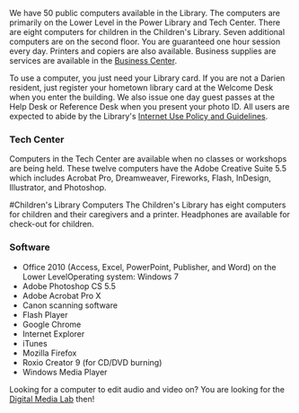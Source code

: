 We have 50 public computers available in the Library. The computers are primarily on the Lower Level in the Power Library and Tech Center. There are eight computers for children in the Children's Library. Seven additional computers are on the second floor.  You are guaranteed one hour session every day. Printers and copiers are also available. Business supplies are services are available in the [Business Center](/link-needed "Business Center"). 

To use a computer, you just need your Library card. If you are not a Darien resident, just register your hometown library card at the Welcome Desk when you enter the building. We also issue one day guest passes at the Help Desk or Reference Desk when you present your photo ID.  All users are expected to abide by the Library's [Internet Use Policy and Guidelines](/link-needed "Internet Policies").

### Tech Center
Computers in the Tech Center are available when no classes or workshops are being held. These twelve computers have the Adobe Creative Suite 5.5 which includes Acrobat Pro, Dreamweaver, Fireworks, Flash, InDesign, Illustrator, and Photoshop.

#Children's Library Computers
The Children's Library has eight computers for children and their caregivers and a printer. Headphones are available for check-out for children. 

### Software
* Office 2010 (Access, Excel, PowerPoint, Publisher, and Word) on the Lower LevelOperating system: Windows 7
* Adobe Photoshop CS 5.5
* Adobe Acrobat Pro X
* Canon scanning software
* Flash Player
* Google Chrome
* Internet Explorer
* iTunes
* Mozilla Firefox
* Roxio Creator 9 (for CD/DVD burning)
* Windows Media Player

Looking for a computer to edit audio and video on? You are looking for the [Digital Media Lab](/link-needed "Digital Media Lab") then! 